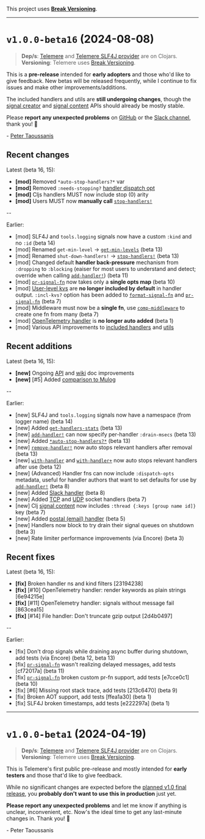 This project uses [**Break Versioning**](https://www.taoensso.com/break-versioning).

---

# `v1.0.0-beta16` (2024-08-08)

> **Dep/s**: [Telemere](https://clojars.org/com.taoensso/telemere/versions/1.0.0-beta16) and [Telemere SLF4J provider](https://clojars.org/com.taoensso/slf4j-telemere/versions/1.0.0-beta16) are on Clojars.  
> **Versioning**: Telemere uses [Break Versioning](https://www.taoensso.com/break-versioning).

This is a **pre-release** intended for **early adopters** and those who'd like to give feedback. New betas will be released frequently, while I continue to fix issues and make other improvements/additions.

The included handlers and utils are **still undergoing changes**, though the [signal creator](https://cljdoc.org/d/com.taoensso/telemere/CURRENT/api/taoensso.telemere#help:signal-creators) and [signal content](https://cljdoc.org/d/com.taoensso/telemere/CURRENT/api/taoensso.telemere#help:signal-content) APIs should already be mostly stable.

Please **report any unexpected problems** on [GitHub](https://github.com/taoensso/telemere/issues) or the [Slack channel](https://www.taoensso.com/telemere/slack), thank you! 🙏 

\- [Peter Taoussanis](https://www.taoensso.com)

## Recent changes

Latest (beta 16, 15):

* **\[mod]** Removed `*auto-stop-handlers?*` var
* **\[mod]** Removed `:needs-stopping?` [handler dispatch opt](https://cljdoc.org/d/com.taoensso/telemere/CURRENT/api/taoensso.telemere#help:handler-dispatch-options)
* **\[mod]** Cljs handlers MUST now include stop (0) arity
* **\[mod]** Users MUST now **manually call** [`stop-handlers!`](https://cljdoc.org/d/com.taoensso/telemere/CURRENT/api/taoensso.telemere#stop-handlers!)

--

Earlier:

* \[mod] SLF4J and `tools.logging` signals now have a custom `:kind` and no `:id` (beta 14)
* \[mod] Renamed `get-min-level` -> [`get-min-levels`](https://cljdoc.org/d/com.taoensso/telemere/CURRENT/api/taoensso.telemere#get-min-levels) (beta 13)
* \[mod] Renamed `shut-down-handlers!` -> [`stop-handlers!`](https://cljdoc.org/d/com.taoensso/telemere/CURRENT/api/taoensso.telemere#stop-handlers!) (beta 13)
* \[mod] Changed default **handler back-pressure** mechanism from `:dropping` to `:blocking` (eaiser for most users to understand and detect; override when calling [`add-handler!`](https://cljdoc.org/d/com.taoensso/telemere/CURRENT/api/taoensso.telemere#add-handler!)) (beta 11)
* \[mod] [`pr-signal-fn`](https://cljdoc.org/d/com.taoensso/telemere/CURRENT/api/taoensso.telemere.utils#pr-signal-fn) now takes only a **single opts map** (beta 10)
* \[mod] [User-level kvs](https://cljdoc.org/d/com.taoensso/telemere/CURRENT/api/taoensso.telemere#help:signal-options) are **no longer included by default** in handler output. `:incl-kvs?` option has been added to [`format-signal-fn`](https://cljdoc.org/d/com.taoensso/telemere/CURRENT/api/taoensso.telemere.utils#format-signal-fn) and [`pr-signal-fn`](https://cljdoc.org/d/com.taoensso/telemere/CURRENT/api/taoensso.telemere.utils#pr-signal-fn) (beta 7)
* \[mod] Middleware must now be a **single fn**, use [`comp-middleware`](https://cljdoc.org/d/com.taoensso/telemere/CURRENT/api/taoensso.telemere#comp-middleware) to create one fn from many (beta 7)
* \[mod] [OpenTelemetry handler](https://cljdoc.org/d/com.taoensso/telemere/CURRENT/api/taoensso.telemere.open-telemetry#handler:open-telemetry-logger) is **no longer auto added** (beta 1)
* \[mod] Various API improvements to [included handlers](https://github.com/taoensso/telemere/wiki/4-Handlers#included-handlers) and [utils](https://cljdoc.org/d/com.taoensso/telemere/CURRENT/api/taoensso.telemere.utils)

## Recent additions

Latest (beta 16, 15):

* **\[new]** Ongoing [API](https://cljdoc.org/d/com.taoensso/telemere/CURRENT/api/taoensso.telemere) and [wiki](https://github.com/taoensso/telemere/wiki) doc improvements
* **\[new]** [#5] Added [comparison to Mulog](https://github.com/taoensso/telemere/wiki/6-FAQ#how-does-telemere-compare-to-mulog)

--

Earlier:

* \[new] SLF4J and `tools.logging` signals now have a namespace (from logger name) (beta 14)
* \[new] Added [`get-handlers-stats`](https://cljdoc.org/d/com.taoensso/telemere/CURRENT/api/taoensso.telemere#get-handlers-stats) (beta 13)
* \[new] [`add-handler!`](https://cljdoc.org/d/com.taoensso/telemere/CURRENT/api/taoensso.telemere#add-handler!) can now specify per-handler `:drain-msecs` (beta 13)
* \[new] Added [`*auto-stop-handlers?*`](https://cljdoc.org/d/com.taoensso/telemere/CURRENT/api/taoensso.telemere#*auto-stop-handlers?*) (beta 13)
* \[new] [`remove-handler!`](https://cljdoc.org/d/com.taoensso/telemere/CURRENT/api/taoensso.telemere#remove-handler!) now auto stops relevant handlers after removal (beta 13)
* \[new] [`with-handler`](https://cljdoc.org/d/com.taoensso/telemere/CURRENT/api/taoensso.telemere#with-handler) and [`with-handler+`](https://cljdoc.org/d/com.taoensso/telemere/CURRENT/api/taoensso.telemere#with-handler+) now auto stops relevant handlers after use (beta 12)
* \[new] (Advanced) Handler fns can now include `:dispatch-opts` metadata, useful for handler authors that want to set defaults for use by [`add-handler!`](https://cljdoc.org/d/com.taoensso/telemere/CURRENT/api/taoensso.telemere#add-handler!) (beta 8)
* \[new] Added [Slack handler](https://cljdoc.org/d/com.taoensso/telemere/CURRENT/api/taoensso.telemere.slack#handler:slack) (beta 8)
* \[new] Added [TCP](https://cljdoc.org/d/com.taoensso/telemere/CURRENT/api/taoensso.telemere.sockets#handler:tcp-socket) and [UDP](https://cljdoc.org/d/com.taoensso/telemere/CURRENT/api/taoensso.telemere.sockets#handler:udp-socket) socket handlers (beta 7)
* \[new] Clj [signal content](https://cljdoc.org/d/com.taoensso/telemere/CURRENT/api/taoensso.telemere#help:signal-content) now includes `:thread {:keys [group name id]}` key (beta 7)
* \[new] Added [postal (email) handler](https://cljdoc.org/d/com.taoensso/telemere/CURRENT/api/taoensso.telemere.postal#handler:postal) (beta 5)
* \[new] Handlers now block to try drain their signal queues on shutdown (beta 3)
* \[new] Rate limiter performance improvements (via Encore) (beta 3)

## Recent fixes

Latest (beta 16, 15):

* **\[fix]** Broken handler ns and kind filters \[23194238]
* **\[fix]** [#10] OpenTelemetry handler: render keywords as plain strings \[6e94215e]
* **\[fix]** [#11] OpenTelemetry handler: signals without message fail \[863cea15]
* **\[fix]** [#14] File handler: Don't truncate gzip output \[2d4b0497]

--

Earlier:

* \[fix] Don't drop signals while draining async buffer during shutdown, add tests (via Encore) (beta 12, beta 13)
* \[fix] [`pr-signal-fn`](https://cljdoc.org/d/com.taoensso/telemere/CURRENT/api/taoensso.telemere.utils#pr-signal-fn) wasn't realizing delayed messages, add tests \[cf72017a] (beta 11)
* \[fix] [`pr-signal-fn`](https://cljdoc.org/d/com.taoensso/telemere/CURRENT/api/taoensso.telemere.utils#pr-signal-fn) broken custom pr-fn support, add tests \[e7cce0c1] (beta 10)
* \[fix] [#6] Missing root stack trace, add tests \[213c6470] (beta 9)
* \[fix] Broken AOT support, add tests \[ffea1a30] (beta 1)
* \[fix] SLF4J broken timestamps, add tests \[e222297a] (beta 1)

---

# `v1.0.0-beta1` (2024-04-19)

> **Dep/s**: [Telemere](https://clojars.org/com.taoensso/telemere/versions/1.0.0-beta1) and [Telemere SLF4J provider](https://clojars.org/com.taoensso/slf4j-telemere/versions/1.0.0-beta1) are on Clojars.  
> **Versioning**: Telemere uses [Break Versioning](https://www.taoensso.com/break-versioning).

This is Telemere's first public pre-release and mostly intended for **early testers** and those that'd like to give feedback.

While no significant changes are expected before the [planned v1.0 final release](https://www.taoensso.com/roadmap), you **probably don't want to use this in production** just yet.

**Please report any unexpected problems** and let me know if anything is unclear, inconvenient, etc. Now's the ideal time to get any last-minute changes in. Thank you! 🙏

\- Peter Taoussanis
